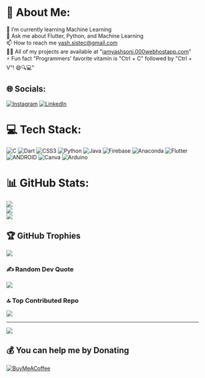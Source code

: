 # 💫 About Me:
🌱 I’m currently learning Machine Learning<br>💬 Ask me about  Flutter, Python, and Machine Learning<br>📫 How to reach me yash.sistec@gmail.com<br>👨‍💻 All of my projects are available at "[iamyashsoni.000webhostapp.com](https://iamyashsoni.000webhostapp.com/)"<br>⚡ Fun fact "Programmers' favorite vitamin is "Ctrl + C" followed by "Ctrl + V"! 😄🔍💻"


## 🌐 Socials:
[![Instagram](https://img.shields.io/badge/Instagram-%23E4405F.svg?logo=Instagram&logoColor=white)](https://instagram.com/_yash._soni) [![LinkedIn](https://img.shields.io/badge/LinkedIn-%230077B5.svg?logo=linkedin&logoColor=white)](https://www.linkedin.com/in/yash-soni6232) 

# 💻 Tech Stack:
![C](https://img.shields.io/badge/c-%2300599C.svg?style=plastic&logo=c&logoColor=white) ![Dart](https://img.shields.io/badge/dart-%230175C2.svg?style=plastic&logo=dart&logoColor=white) ![CSS3](https://img.shields.io/badge/css3-%231572B6.svg?style=plastic&logo=css3&logoColor=white) ![Python](https://img.shields.io/badge/python-3670A0?style=plastic&logo=python&logoColor=ffdd54) ![Java](https://img.shields.io/badge/java-%23ED8B00.svg?style=plastic&logo=java&logoColor=white) ![Firebase](https://img.shields.io/badge/firebase-%23039BE5.svg?style=plastic&logo=firebase) ![Anaconda](https://img.shields.io/badge/Anaconda-%2344A833.svg?style=plastic&logo=anaconda&logoColor=white) ![Flutter](https://img.shields.io/badge/Flutter-%2302569B.svg?style=plastic&logo=Flutter&logoColor=white) ![ANDROID](https://img.shields.io/badge/android-%2320232a.svg?style=plastic&logo=android&logoColor=%a4c639) ![Canva](https://img.shields.io/badge/Canva-%2300C4CC.svg?style=plastic&logo=Canva&logoColor=white) ![Arduino](https://img.shields.io/badge/-Arduino-00979D?style=plastic&logo=Arduino&logoColor=white)
# 📊 GitHub Stats:
![](https://github-readme-stats.vercel.app/api?username=Its-YashSoni&theme=dark&hide_border=false&include_all_commits=true&count_private=true)<br/>
![](https://github-readme-streak-stats.herokuapp.com/?user=Its-YashSoni&theme=dark&hide_border=false)<br/>
![](https://github-readme-stats.vercel.app/api/top-langs/?username=Its-YashSoni&theme=dark&hide_border=false&include_all_commits=true&count_private=true&layout=compact)

## 🏆 GitHub Trophies
![](https://github-profile-trophy.vercel.app/?username=Its-YashSoni&theme=onedark&no-frame=false&no-bg=true&margin-w=4)

### ✍️ Random Dev Quote
![](https://quotes-github-readme.vercel.app/api?type=horizontal&theme=radical)

### 🔝 Top Contributed Repo
![](https://github-contributor-stats.vercel.app/api?username=Its-YashSoni&limit=5&theme=onedark&combine_all_yearly_contributions=true)

---
[![](https://visitcount.itsvg.in/api?id=Its-YashSoni&icon=0&color=7)](https://visitcount.itsvg.in)

  ## 💰 You can help me by Donating
  [![BuyMeACoffee](https://img.shields.io/badge/Buy%20Me%20a%20Coffee-ffdd00?style=for-the-badge&logo=buy-me-a-coffee&logoColor=black)](https://www.buymeacoffee.com/yashsonii) 

  
<!-- Proudly created with GPRM ( https://gprm.itsvg.in ) -->
